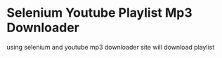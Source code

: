 # Selenium Youtube Playlist Mp3 Downloader
using selenium and youtube mp3 downloader site will download playlist 
